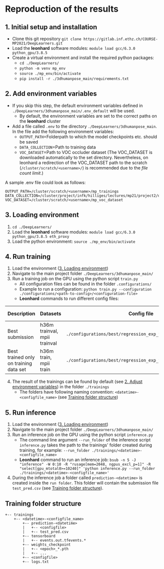 # Reproduction of the results

## 1. Initial setup and installation
- Clone this git repository `git clone https://gitlab.inf.ethz.ch/COURSE-MP2021/DeepLearners.git`
- Load the **leonhard** software modules: `module load gcc/6.3.0 python_gpu/3.8.5`
- Create a virtual environment and install the required python packages:   
    - `cd ./DeepLearners/`
    - `python -m venv mp_env`
    - `source ./mp_env/bin/activate`
    - `pip install -r ./3dhumanpose_main/requirements.txt`

## 2. Add environment variables
- If you skip this step, the default environment variables defined in `./DeepLearners/3dhumanpose_main/.env_default` will be used.
    - By default, the environment variables are set to the correct paths on the **leonhard** cluster
- Add a file called `.env` to the directory `./DeepLearners/3dhumanpose_main`. In the file add the following environment variables:
    - `OUTPUT_PATH`=Folderpath to which the model checkpoints etc. should be saved
    - `DATA_COLLECTION`=Path to training data
    - `VOC_DATASET`=Path to VOC occluder dataset (The VOC_DATASET is downloaded automatically to the set directory. Nevertheless, on leonhard a redirection of the VOC_DATASET path to the scratch (`/cluster/scratch/<username>/`) is recommended due to the _file count limit_.)

A sample .env file could look as follows:
  ```
  OUTPUT_PATH=/cluster/scratch/<username>/mp_trainings
  DATA_COLLECTION=/cluster/project/infk/hilliges/lectures/mp21/project2/data
  VOC_DATASET=/cluster/scratch/<username>/mp_voc_dataset
  ```

## 3. Loading environment
1. `cd ./DeepLearners/`
2. Load the **leonhard** software modules: `module load gcc/6.3.0 python_gpu/3.8.5 eth_proxy`
3. Load the python environment: `source ./mp_env/bin/activate`

## 4. Run training
1. Load the environment ([3. Loading environment](#3-loading-environment))
2. Navigate to the main project folder `./DeepLearners/3dhumanpose_main/`
3. Run a training job on the GPU using the python script `train.py`
   - All configuration files can be found in the folder `.configurations/`
   - Example to run a configuration: `python train.py --configuration ./configurations/<path-to-config>/<configuration-file>`
   - **Leonhard** commands to run different config files:
    
| Description | Datasets | Config file | Validation score | Submission score | Command |
| ----------- | -------- |------------ | ---------------- | ---------------- | ------- |
| Best submission | h36m trainval,</br>mpii trainval | `./configurations/best/regression_exp_findings_trainval.jsonc` | - | ... | `bsub -n 5 -W 120:00 -J "trainval" -R "rusage[mem=2048, ngpus_excl_p=1]" -R "select[gpu_model0==GeForceRTX2080Ti]" 'python train.py --configuration ./configurations/best/regression_exp_findings_trainval.jsonc'` |
| Best trained only on training data set | h36m train,</br>mpii train | `./configurations/best/regression_exp_findings.jsonc` |  ... | ... | `bsub -n 5 -W 120:00 -J "train" -R "rusage[mem=2048, ngpus_excl_p=1]" -R "select[gpu_model0==GeForceRTX2080Ti]" 'python train.py --configuration ./configurations/best/regression_exp_findings.jsonc'` |

4. The result of the trainings can be found by default (see [2. Adjust environment variables](#2-adjust-environment-variables)) in the folder `./trainings`
   - The folders have following naming convention: `<datetime>-<configfile_name>` (see [Training folder structure](#training-folder-structure))

## 5. Run inference
1. Load the environment ([3. Loading environment](#3-loading-environment))
2. Navigate to the main project folder `./DeepLearners/3dhumanpose_main/`
3. Run an inference job on the GPU using the python script `inference.py`
   - The command line argument `--run_folder` of the inference script `inference.py` takes the path to the trainings' folder created during training, for example: `--run_folder ./trainings/<datetime>-<configfile_name>`
   - **Leonhard** command to run an inference job:
     `bsub -n 5 -J "inference" -W 0:10 -R "rusage[mem=2048, ngpus_excl_p=1]" -R "select[gpu_mtotal0>=10240]" 'python inference.py --run_folder ./trainings/<datetime>-<configfile_name>'`
4. During the inference job a folder called `prediction-<datetime>` is created inside the `run folder`. This folder will contain the submission file `test_pred.csv` (see [Training folder structure](#training-folder-structure)).

## Training folder structure
```
+-- trainings
    +-- <datetime>-<configfile_name>
        +-- prediction-<datetime>
        |   +-- <configfile>
        |   +-- test_pred.csv   
        +-- tensorboard
        |   +-- events.out.tfevents.*
        +-- weights_checkpoint
        |   +-- <epoch>_*.pth
        |   +-- ...
        +-- <configfile>
        +-- logs.txt
```
